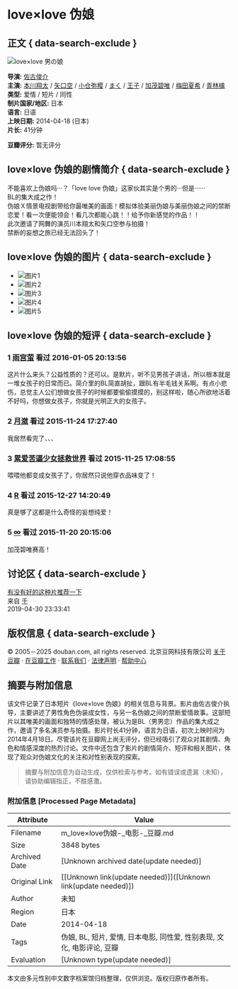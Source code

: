 # love×love 伪娘

## 正文 { data-search-exclude }


![love×love 男の娘](https://img1.doubanio.com/view/photo/s_ratio_poster/public/p2286250649.webp)

**导演:** [佐古俊介](https://www.douban.com/subject_search?search_text=%E4%BD%90%E5%8F%A4%E4%BF%8A%E4%BB%8B)  
**主演:** [本川翔太](https://www.douban.com/subject_search?search_text=%E6%9C%AC%E5%B7%9D%E7%BF%94%E5%A4%AA) / [矢口空](https://www.douban.com/subject_search?search_text=%E7%9F%A2%E5%8F%A3%E7%A9%BA) / [小仓弥樱](https://www.douban.com/subject_search?search_text=%E5%B0%8F%E4%BB%93%E5%BC%A5%E6%A8%B1) / [まく](https://www.douban.com/subject_search?search_text=%E3%81%BE%E3%81%8F) / [王子](https://www.douban.com/subject_search?search_text=%E7%8E%8B%E5%AD%90) / [加茂碧唯](https://www.douban.com/subject_search?search_text=%E5%8A%A0%E8%8C%82%E7%A2%A7%E5%94%AF) / [梅田夏希](https://www.douban.com/subject_search?search_text=%E6%A2%85%E7%94%B0%E5%A4%8F%E5%B8%8C) / [青林檎](https://www.douban.com/subject_search?search_text=%E9%9D%92%E6%9E%97%E6%AA%8E)  
**类型:** 爱情 / 短片 / 同性  
**制片国家/地区:** 日本  
**语言:** 日语  
**上映日期:** 2014-04-18 (日本)  
**片长:** 41分钟  

**豆瓣评分:** 暂无评分

## love×love 伪娘的剧情简介 { data-search-exclude }

不能喜欢上伪娘吗···？「love love 伪娘」这家伙其实是个男的···但是······  
BL的集大成之作！  
伪娘Ｘ情景电视剧带给你最唯美的画面！模拟体验美丽伪娘与美丽伪娘之间的禁断恋爱！看一次便能领会！看几次都能心跳！！给予你新感觉的作品！！  
此次邀请了网舞的演员川本翔太和矢口空参与拍摄！  
禁断的妄想之旅已经无法回头了！

## love×love 伪娘的图片 { data-search-exclude }

- ![图片1](https://img9.doubanio.com/view/photo/sqxs/public/p2305302816.webp)
- ![图片2](https://img1.doubanio.com/view/photo/sqxs/public/p2305302810.webp)
- ![图片3](https://img9.doubanio.com/view/photo/sqxs/public/p2305302806.webp)
- ![图片4](https://img1.doubanio.com/view/photo/sqxs/public/p2305302798.webp)
- ![图片5](https://img9.doubanio.com/view/photo/sqxs/public/p2305302794.webp)

## love×love 伪娘的短评 { data-search-exclude }

### 1 [雨宫萤](https://www.douban.com/people/ayilacanoe/) 看过 2016-01-05 20:13:56
这片什么来头？公益性质的？还可以。是默片，听不见男孩子讲话，所以根本就是一堆女孩子的日常而已。简介里的BL简直胡扯，跟BL有半毛钱关系啊。有点小悲伤，总觉主人公们想做女孩子的时候都要偷偷摸摸的，别这样啦，随心所欲地活着不好吗，你想做女孩子，你就是光明正大的女孩子。

### 2 [月潋](https://www.douban.com/people/2075939/) 看过 2015-11-24 17:27:40
我居然看完了、、、

### 3 [累爱苦逼少女拯救世界](https://www.douban.com/people/75096370/) 看过 2015-11-25 17:08:55
喂喂他都变成女孩子了，你居然只说他穿衣品味变了！

### 4 [R](https://www.douban.com/people/r_doppelganger/) 看过 2015-12-27 14:20:49
真是够了这都是什么奇怪的妄想纯爱！

### 5 [∞](https://www.douban.com/people/52106146/) 看过 2015-11-20 20:15:06
加茂碧唯赛高！

## 讨论区 { data-search-exclude }

[有没有好的这种片推荐一下](https://movie.douban.com/subject/26668592/discussion/616291372/ "有没有好的这种片推荐一下")  
来自 [千](https://www.douban.com/people/52310481/)  
2019-04-30 23:33:41

## 版权信息 { data-search-exclude }
© 2005－2025 douban.com, all rights reserved. 北京豆网科技有限公司 [关于豆瓣](https://www.douban.com/about) · [在豆瓣工作](https://www.douban.com/jobs) · [联系我们](https://www.douban.com/about?topic=contactus) · [法律声明](https://www.douban.com/about/legal) · [帮助中心](https://help.douban.com/?app=movie)
<!-- tcd_original_link https://m.douban.com/movie/subject/26668592/ -->


## 摘要与附加信息

<!-- tcd_abstract -->
该文件记录了日本短片《love×love 伪娘》的相关信息与背景。影片由佐古俊介执导，主要讲述了男性角色伪装成女性，与另一名伪娘之间的禁断爱情故事。这部短片以其唯美的画面和独特的情感处理，被认为是BL（男男恋）作品的集大成之作，邀请了多名演员参与拍摄。影片时长41分钟，语言为日语，初次上映时间为2014年4月18日。尽管该片在豆瓣网上尚无评分，但已经吸引了观众对其剧情、角色和情感深度的热烈讨论。文件中还包含了影片的剧情简介、短评和相关图片，体现了观众对伪娘文化的关注和对性别表现的探索。
<!-- tcd_abstract_end -->

> 摘要与附加信息为自动生成，仅供检索与参考。如有错误或遗漏（未知），请协助编辑指正，不胜感激。

### 附加信息 [Processed Page Metadata]

| Attribute       | Value                                  |
|-----------------|----------------------------------------|
| Filename        | m_love×love伪娘-_电影-_豆瓣.md                             |
| Size            | 3848 bytes                           |
| Archived Date   | [Unknown archived date(update needed)]                             |
| Original Link   | [[Unknown link(update needed)]]([Unknown link(update needed)])                       |
| Author          | 未知                               |
| Region          | 日本                               |
| Date            | 2014-04-18                                 |
| Tags            | 伪娘, BL, 短片, 爱情, 日本电影, 同性爱, 性别表现, 文化, 电影评论, 豆瓣                                 |
| Evaluation            | [Unknown type(update needed)]                                 |
<!-- tcd_table_end -->

本文由多元性别中文数字档案馆归档整理，仅供浏览。版权归原作者所有。
